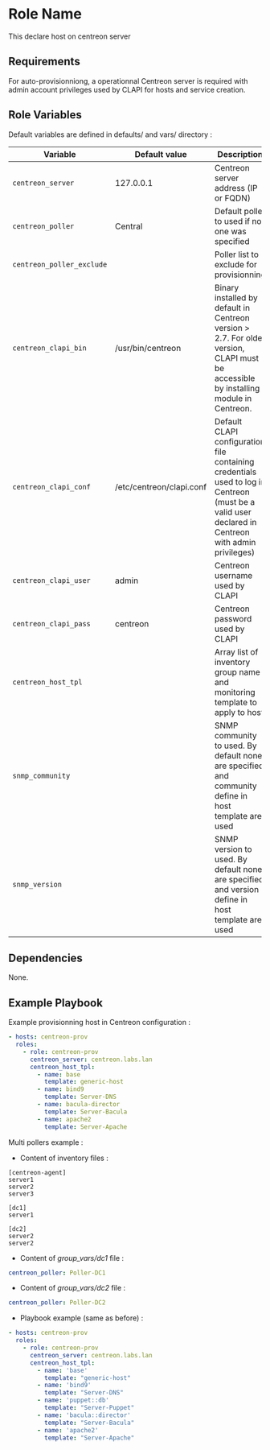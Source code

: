 Role Name
=========

This declare host on centreon server

Requirements
------------

For auto-provisionniong, a operationnal Centreon server is required with admin account privileges used by CLAPI for hosts and service creation.

Role Variables
--------------

Default variables are defined in defaults/ and vars/ directory :

| Variable | Default value | Description |
| -------- | ------------- | ----------- |
| `centreon_server` | 127.0.0.1 | Centreon server address (IP or FQDN) |
| `centreon_poller` | Central | Default poller to used if no one was specified |
| `centreon_poller_exclude` |  | Poller list to exclude for provisionning |
| `centreon_clapi_bin` | /usr/bin/centreon | Binary installed by default in Centreon version > 2.7. For older version, CLAPI must be accessible by installing module in Centreon. |
| `centreon_clapi_conf` | /etc/centreon/clapi.conf | Default CLAPI configuration file containing credentials used to log in Centreon (must be a valid user declared in Centreon with admin privileges) |
| `centreon_clapi_user` | admin | Centreon username used by CLAPI |
| `centreon_clapi_pass` | centreon | Centreon password used by CLAPI |
| `centreon_host_tpl` |  | Array list of inventory group name and monitoring template to apply to host |
| `snmp_community` |  | SNMP community to used. By default none are specified and community define in host template are used |
| `snmp_version` |  | SNMP version to used. By default none are specified and version define in host template are used |

Dependencies
------------

None.

Example Playbook
----------------

Example provisionning host in Centreon configuration :

```YAML
- hosts: centreon-prov
  roles:
    - role: centreon-prov
      centreon_server: centreon.labs.lan
      centreon_host_tpl:
        - name: base
          template: generic-host
        - name: bind9
          template: Server-DNS
        - name: bacula-director
          template: Server-Bacula
        - name: apache2
          template: Server-Apache
```

Multi pollers example :

 * Content of inventory files :

```
[centreon-agent]
server1
server2
server3

[dc1]
server1

[dc2]
server2
server2
```

 * Content of _group\_vars/dc1_ file :

```YAML
centreon_poller: Poller-DC1
```

 * Content of _group\_vars/dc2_ file :

```YAML
centreon_poller: Poller-DC2
```

 * Playbook example (same as before) :

```YAML
- hosts: centreon-prov
  roles:
    - role: centreon-prov
      centreon_server: centreon.labs.lan
      centreon_host_tpl:
        - name: 'base'
          template: "generic-host"
        - name: 'bind9'
          template: "Server-DNS"
        - name: 'puppet::db'
          template: "Server-Puppet"
        - name: 'bacula::director'
          template: "Server-Bacula"
        - name: 'apache2'
          template: "Server-Apache"
```
